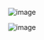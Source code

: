 ![image](https://github.com/Chaiyapa/03376836-OOP-2566-Lab-11/assets/144195729/48754144-f406-49cd-bc96-29456c71fea5)

![image](https://github.com/Chaiyapa/03376836-OOP-2566-Lab-11/assets/144195729/3a8b243b-6937-4dde-aa1a-13866d50c227)
